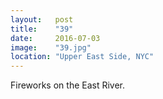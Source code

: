 ```yaml
---
layout:   post
title:    "39"
date:     2016-07-03
image:    "39.jpg"
location: "Upper East Side, NYC"
---
```


Fireworks on the East River.
